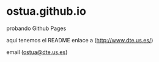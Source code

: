 # ostua.github.io
probando Github Pages

aquí tenemos el README
enlace a (http://www.dte.us.es/)

email (ostua@dte.us.es)

